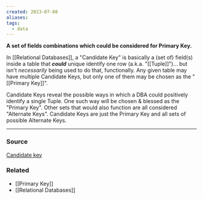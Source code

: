 ```yaml
---
created: 2023-07-08
aliases: 
tags:
  - data
---
```

**A set of fields combinations which could be considered for Primary Key.**

In [[Relational Databases]], a "Candidate Key" is basically a (set of) field(s) inside a table that ***could*** unique identify one row (a.k.a. "[[Tuple]]")... but isn't *necessarily* being used to do that, functionally. Any given table may have multiple Candidate Keys, but only one of them may be chosen as the "[[Primary Key]]". 

Candidate Keys reveal the possible ways in which a DBA could positively identify a single Tuple. One such way will be chosen & blessed as the "Primary Key". Other sets that would also function are all considered "Alternate Keys". Candidate Keys are just the Primary Key and all sets of possible Alternate Keys.

---

### Source

[Candidate key](https://en.wikipedia.org/wiki/Candidate_key)

### Related
- [[Primary Key]] 
- [[Relational Databases]]